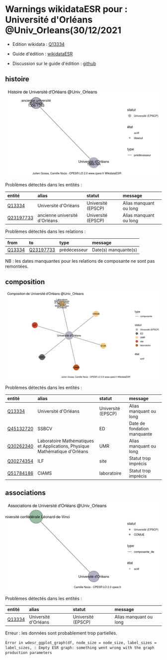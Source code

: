 Warnings wikidataESR pour : Université d'Orléans @Univ_Orleans(30/12/2021
================

- Edition wikidata : [Q13334](https://www.wikidata.org/wiki/Q13334)
- Guide d'édition : [wikidataESR](https://github.com/cpesr/wikidataESR/)

- Discussion sur le guide d'édition : [github](https://github.com/cpesr/wikidataESR/issues)



## histoire 

![Graphique non généré](Q13334-histoire.png) 

Problèmes détectés dans les entités :

|entité                                               |alias                         |statut             |message                |
|:----------------------------------------------------|:-----------------------------|:------------------|:----------------------|
|[Q13334](https://www.wikidata.org/wiki/Q13334)       |Université d'Orléans          |Université (EPSCP) |Alias manquant ou long |
|[Q23197733](https://www.wikidata.org/wiki/Q23197733) |ancienne université d'Orléans |Université (EPSCP) |Alias manquant ou long |

Problèmes détectés dans les relations :

|from                                           |to                                                   |type         |message              |
|:----------------------------------------------|:----------------------------------------------------|:------------|:--------------------|
|[Q13334](https://www.wikidata.org/wiki/Q13334) |[Q23197733](https://www.wikidata.org/wiki/Q23197733) |prédécesseur |Date(s) manquante(s) |

NB : les dates manquantes pour les relations de composante ne sont pas remontées. 



## composition 

![Graphique non généré](Q13334-composition.png) 

Problèmes détectés dans les entités :

|entité                                               |alias                                                                      |statut             |message                     |
|:----------------------------------------------------|:--------------------------------------------------------------------------|:------------------|:---------------------------|
|[Q13334](https://www.wikidata.org/wiki/Q13334)       |Université d'Orléans                                                       |Université (EPSCP) |Alias manquant ou long      |
|[Q45132720](https://www.wikidata.org/wiki/Q45132720) |SSBCV                                                                      |ED                 |Date de fondation manquante |
|[Q30262340](https://www.wikidata.org/wiki/Q30262340) |Laboratoire Mathématiques et Applications, Physique Mathématique d'Orléans |UMR                |Alias manquant ou long      |
|[Q30274354](https://www.wikidata.org/wiki/Q30274354) |ILF                                                                        |site               |Statut trop imprécis        |
|[Q51784186](https://www.wikidata.org/wiki/Q51784186) |CIAMS                                                                      |laboratoire        |Statut trop imprécis        |

 



## associations 

![Graphique non généré](Q13334-associations.png) 

Problèmes détectés dans les entités :

|entité                                         |alias                |statut             |message                |
|:----------------------------------------------|:--------------------|:------------------|:----------------------|
|[Q13334](https://www.wikidata.org/wiki/Q13334) |Université d'Orléans |Université (EPSCP) |Alias manquant ou long |

 


Erreur : les données sont probablement trop partielles.
```
Error in wdesr_ggplot_graph(df, node_size = node_size, label_sizes = label_sizes, : Empty ESR graph: something went wrong with the graph production parameters

``` 

